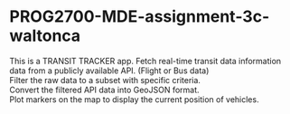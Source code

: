 # PROG2700-MDE-assignment-3c-waltonca
This is a TRANSIT TRACKER app. 
Fetch real-time transit data information data from a publicly available API. (Flight or Bus data)<br/>
Filter the raw data to a subset with specific criteria.	<br/>
Convert the filtered API data into GeoJSON format.<br/>
Plot markers on the map to display the current position of vehicles.
